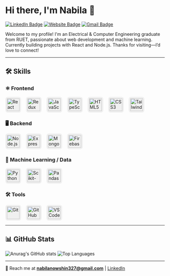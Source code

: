 # Hi there, I'm Nabila 👋

[![LinkedIn Badge](https://img.shields.io/badge/-nabila--nowshin-blue?style=flat&logo=Linkedin&logoColor=white&link=https://www.linkedin.com/in/nabila-nowshin-697467292/)](https://www.linkedin.com/in/nabila-nowshin-697467292/)
[![Website Badge](https://img.shields.io/badge/-nabila--nowshin.com-47CCCC?style=flat&logo=Google-Chrome&logoColor=white&link=https://your-website.com)](https://your-website.com)
[![Gmail Badge](https://img.shields.io/badge/-nabila--nowshin-c14438?style=flat&logo=Gmail&logoColor=white&link=mailto:nabilanowshin327@gmail.com)](mailto:nabilanowshin327@gmail.com)

Welcome to my profile! I'm an Electrical & Computer Engineering graduate from RUET, passionate about web development and machine learning.  
Currently building projects with React and Node.js. Thanks for visiting—I’d love to connect!

---

## 🛠 Skills

### ⚛️ Frontend
<p align="left" style="display: flex; gap: 15px; flex-wrap: wrap; margin-bottom: 20px;">
  <span class="skill-icon" style="background:#f0f0f0; border-radius:8px; padding:5px; display:inline-block;">
    <img src="https://cdn.jsdelivr.net/gh/devicons/devicon/icons/react/react-original.svg" alt="React" width="40" height="40"/>
  </span>
  <span class="skill-icon" style="background:#f0f0f0; border-radius:8px; padding:5px; display:inline-block;">
    <img src="https://cdn.jsdelivr.net/gh/devicons/devicon/icons/redux/redux-original.svg" alt="Redux" width="40" height="40"/>
  </span>
  <span class="skill-icon" style="background:#f0f0f0; border-radius:8px; padding:5px; display:inline-block;">
    <img src="https://cdn.jsdelivr.net/gh/devicons/devicon/icons/javascript/javascript-original.svg" alt="JavaScript" width="40" height="40"/>
  </span>
  <span class="skill-icon" style="background:#f0f0f0; border-radius:8px; padding:5px; display:inline-block;">
    <img src="https://cdn.jsdelivr.net/gh/devicons/devicon/icons/typescript/typescript-original.svg" alt="TypeScript" width="40" height="40"/>
  </span>
  <span class="skill-icon" style="background:#f0f0f0; border-radius:8px; padding:5px; display:inline-block;">
    <img src="https://cdn.jsdelivr.net/gh/devicons/devicon/icons/html5/html5-original.svg" alt="HTML5" width="40" height="40"/>
  </span>
  <span class="skill-icon" style="background:#f0f0f0; border-radius:8px; padding:5px; display:inline-block;">
    <img src="https://cdn.jsdelivr.net/gh/devicons/devicon/icons/css3/css3-original.svg" alt="CSS3" width="40" height="40"/>
  </span>
  <span class="skill-icon" style="background:#f0f0f0; border-radius:8px; padding:5px; display:inline-block;">
    <img src="https://cdn.jsdelivr.net/npm/simple-icons@v9/icons/tailwindcss.svg" alt="Tailwind CSS" width="40" height="40"/>
  </span>
</p>

### 🖥 Backend
<p align="left" style="display: flex; gap: 15px; flex-wrap: wrap; margin-bottom: 20px;">
  <span class="skill-icon" style="background:#f0f0f0; border-radius:8px; padding:5px; display:inline-block;">
    <img src="https://cdn.jsdelivr.net/gh/devicons/devicon/icons/nodejs/nodejs-original.svg" alt="Node.js" width="40" height="40"/>
  </span>
  <span class="skill-icon" style="background:#f0f0f0; border-radius:8px; padding:5px; display:inline-block;">
    <img src="https://cdn.jsdelivr.net/gh/devicons/devicon/icons/express/express-original.svg" alt="Express.js" width="40" height="40"/>
  </span>
  <span class="skill-icon" style="background:#f0f0f0; border-radius:8px; padding:5px; display:inline-block;">
    <img src="https://cdn.jsdelivr.net/gh/devicons/devicon/icons/mongodb/mongodb-original.svg" alt="MongoDB" width="40" height="40"/>
  </span>
  <span class="skill-icon" style="background:#f0f0f0; border-radius:8px; padding:5px; display:inline-block;">
    <img src="https://www.vectorlogo.zone/logos/firebase/firebase-icon.svg" alt="Firebase" width="40" height="40"/>
  </span>
</p>

### 🤖 Machine Learning / Data
<p align="left" style="display: flex; gap: 15px; flex-wrap: wrap; margin-bottom: 20px;">
  <span class="skill-icon" style="background:#f0f0f0; border-radius:8px; padding:5px; display:inline-block;">
    <img src="https://cdn.jsdelivr.net/gh/devicons/devicon/icons/python/python-original.svg" alt="Python" width="40" height="40"/>
  </span>
  <span class="skill-icon" style="background:#f0f0f0; border-radius:8px; padding:5px; display:inline-block;">
    <img src="https://upload.wikimedia.org/wikipedia/commons/0/05/Scikit_learn_logo_small.svg" alt="Scikit-learn" width="40" height="40"/>
  </span>
  <span class="skill-icon" style="background:#f0f0f0; border-radius:8px; padding:5px; display:inline-block;">
    <img src="https://cdn.jsdelivr.net/gh/devicons/devicon/icons/pandas/pandas-original.svg" alt="Pandas" width="40" height="40"/>
  </span>
</p>

### 🛠 Tools
<p align="left" style="display: flex; gap: 15px; flex-wrap: wrap;">
  <span class="skill-icon" style="background:#f0f0f0; border-radius:8px; padding:5px; display:inline-block;">
    <img src="https://cdn.jsdelivr.net/gh/devicons/devicon/icons/git/git-original.svg" alt="Git" width="40" height="40"/>
  </span>
  <span class="skill-icon" style="background:#f0f0f0; border-radius:8px; padding:5px; display:inline-block;">
    <img src="https://cdn.jsdelivr.net/gh/devicons/devicon/icons/github/github-original.svg" alt="GitHub" width="40" height="40"/>
  </span>
  <span class="skill-icon" style="background:#f0f0f0; border-radius:8px; padding:5px; display:inline-block;">
    <img src="https://cdn.jsdelivr.net/gh/devicons/devicon/icons/vscode/vscode-original.svg" alt="VS Code" width="40" height="40"/>
  </span>
</p>

---

## 📊 GitHub Stats
![Anurag's GitHub stats](https://github-readme-stats.vercel.app/api?username=nabila-nowshin&show_icons=true&theme=radical&hide=stars,issues,contribs)
![Top Languages](https://github-readme-stats.vercel.app/api/top-langs/?username=nabila-nowshin&layout=compact&theme=tokyonight)


---

💬 Reach me at **nabilanowshin327@gmail.com** | [LinkedIn](https://www.linkedin.com/in/nabila-nowshin-697467292/)
